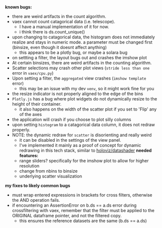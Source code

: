 **known bugs:**
  - there are weird artifacts in the count algorithm.
  - vaex cannot count catagorical data (i.e. telescope). 
    - I have a manual implementation of it for now.
    - i think there is ds.count_unique()
  - upon changing to catagorical data, the histogram does not immediately realize and stays in numeric mode. a parameter must be changed first (binsize, even though it doesnt affect anything)
    - this appears to be a plotly bug, or maybe a solara bug
  - on settting a filter, the layout bugs out and crashes the imshow plot
- At certain binsizes, there are weird artifacts in the counting algorithm.
- Scatter selections may crash other plot views (`stride less than one` error in `vaex/cpu.py`)
- Upon setting a filter, the `aggregated` view crashes (`imshow template` error)
  - this may be an issue with my dev `venv`, so it might work fine for you
- the resize indicator is not properly aligned to the edge of the bins
- `Plotly.js` has a bug where plot widgets do not dynamically resize to the height of their container.
  - it also happens on the width of the scatter plot if you set to 'Flip' any of the axes
- the application will crash if you choose to plot silly columns
- upon setting `histogram` to a catagorical data column, it does not redraw properly.
- NOTE: the dynamic redraw for `scatter` is disorienting and really weird
  - it can be disabled in the settings of the view panel.
  - I've implemented it mainly as a proof of concept for dynamic redrawing in this tech stack, similar to [holoviz/datashader](https://github.com/holoviz/datashader)
**needed features:**
  - range sliders? specifically for the imshow plot to allow for higher resolution
  - change from nbins to binsize
  - underlying scatter visualization

**my fixes to likely common bugs**
  - must wrap entered expressions in brackets for cross filters, otherwise the AND operation fails.
  - if encountering an AssertionError on b.ds == a.ds error during crossfiltering with vaex, remember that the filter must be applied to the ORIGINAL dataframe pointer, and not the filtered copy.
    - this ensures the reference datasets are the same (b.ds == a.ds)
